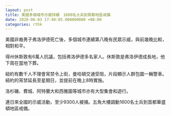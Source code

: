 ```yaml
---
layout: post
title: 美國多個城市示威持續　1600名士兵到首都地區戒備
date: 2020-06-03 17:49:05.000000000 +08:00
categories: rthk
---
```


美國非裔男子弗洛伊德死亡後，多個城市連續第八晚有民眾示威，與前幾晚比較，相對和平。

得州休斯敦有6萬人抗議，包括弗洛伊德多名家人。休斯敦是弗洛伊德成長地，他下周在當地下葬。

紐約有數千人不理會宵禁令上街，曼哈頓交通受阻，片段顯示人群包圍一輛警車。紐約的宵禁延長至星期日，並提前在晚上8時實施。

洛杉磯、費城、阿特蘭大和西雅圖等城市亦有大型集會和遊行。

連日來全國的示威活動，至少9300人被捕。五角大樓調動1600名士兵到首都華盛頓地區戒備。
